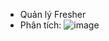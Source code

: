 - Quản lý Fresher
- Phân tích:
  ![image](https://github.com/tuanliaaaa/fresherManage/assets/97106096/aac5e62c-e232-4d12-aefa-6625d8dec14b)
